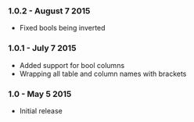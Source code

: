 ### 1.0.2 - August 7 2015
* Fixed bools being inverted

### 1.0.1 - July 7 2015
* Added support for bool columns
* Wrapping all table and column names with brackets

### 1.0 - May 5 2015
* Initial release